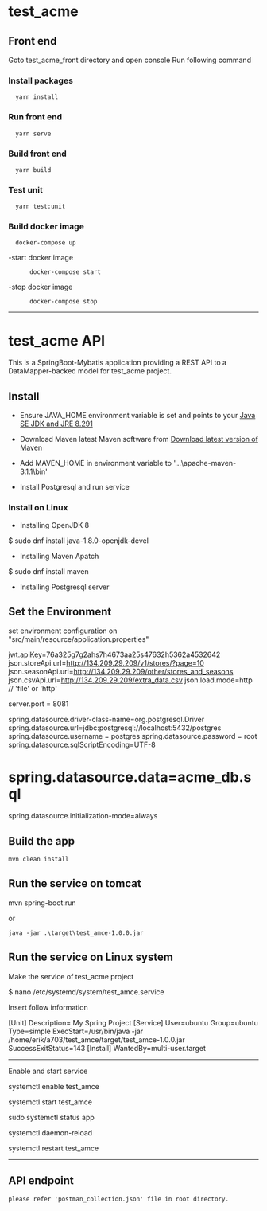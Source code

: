 # test_acme
## Front end

Goto test_acme_front directory and open console
Run following command
### Install packages
      yarn install
### Run front end
      yarn serve
### Build front end
      yarn build
### Test unit
      yarn test:unit
### Build docker image

      docker-compose up
  
  
 -start docker image
 
 
          docker-compose start
 -stop docker image
 
 
 
          docker-compose stop


---------------------
# test_acme API

This is a SpringBoot-Mybatis application providing a REST API to a DataMapper-backed model for test_acme project.

## Install

* Ensure JAVA_HOME environment variable is set and points to your [Java SE JDK and JRE 8.291](https://www.techspot.com/downloads/5198-java-jre.html)  

* Download Maven latest Maven software from [Download latest version of Maven](http://maven.apache.org/download.cgi)

* Add MAVEN_HOME in environment variable to '...\apache-maven-3.1.1\bin'

* Install Postgresql and run service

### Install on Linux

* Installing OpenJDK 8

$ sudo dnf install java-1.8.0-openjdk-devel

* Installing Maven Apatch

$ sudo dnf install maven

* Installing Postgresql server

## Set the Environment

set environment configuration on "src/main/resource/application.properties"

jwt.apiKey=76a325g7g2ahs7h4673aa25s47632h5362a4532642
json.storeApi.url=http://134.209.29.209/v1/stores/?page=10
json.seasonApi.url=http://134.209.29.209/other/stores_and_seasons
json.csvApi.url=http://134.209.29.209/extra_data.csv
json.load.mode=http  // 'file' or 'http'

server.port = 8081

spring.datasource.driver-class-name=org.postgresql.Driver
spring.datasource.url=jdbc:postgresql://localhost:5432/postgres
spring.datasource.username = postgres
spring.datasource.password = root
spring.datasource.sqlScriptEncoding=UTF-8
# spring.datasource.data=acme_db.sql
spring.datasource.initialization-mode=always
## Build the app

    mvn clean install 

## Run the service on tomcat

mvn spring-boot:run

or

    java -jar .\target\test_amce-1.0.0.jar

## Run the service on Linux system

Make the service of test_acme project

$ nano /etc/systemd/system/test_amce.service

Insert follow information

[Unit]
Description= My Spring Project
[Service]
User=ubuntu
Group=ubuntu
Type=simple
ExecStart=/usr/bin/java -jar /home/erik/a703/test_amce/target/test_amce-1.0.0.jar
SuccessExitStatus=143
[Install]
WantedBy=multi-user.target

-----------------
Enable and start service

systemctl enable test_amce

systemctl start test_amce

sudo systemctl status app

systemctl daemon-reload

systemctl restart test_amce

----------------

## API endpoint

	please refer 'postman_collection.json' file in root directory.